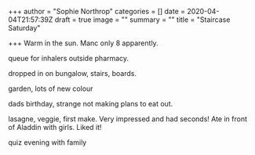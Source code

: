 +++
author = "Sophie Northrop"
categories = []
date = 2020-04-04T21:57:39Z
draft = true
image = ""
summary = ""
title = "Staircase Saturday"

+++
Warm in the sun. Manc only 8 apparently.

queue for inhalers outside pharmacy.

dropped in on bungalow, stairs, boards.

garden, lots of new colour

dads birthday, strange not making plans to eat out.

lasagne, veggie, first make. Very impressed and had seconds! Ate in front of Aladdin with girls. Liked it!

quiz evening with family